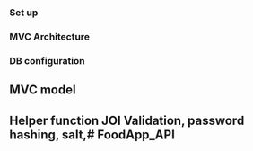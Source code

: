 ### Set up

### MVC Architecture 

### DB configuration

## MVC model

## Helper function JOI Validation, password hashing, salt,# FoodApp_API
